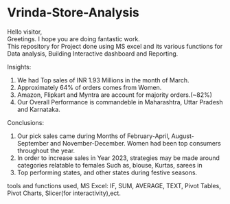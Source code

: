 # Vrinda-Store-Analysis
Hello visitor,\
Greetings. I hope you are doing fantastic work.\
This repository for Project done using MS excel and its various functions for Data analysis, Building Interactive dashboard and Reporting.

Insights:
1. We had Top sales of  INR 1.93 Millions in the month of March.
2. Approximately 64%  of orders comes from Women.
3. Amazon, Flipkart and Myntra are account for majority orders.(~82%)
4. Our Overall Performance is commandeble in Maharashtra, Uttar Pradesh and Karnataka.

Conclusions:
1. Our pick sales came during Months of February-April, August-September and November-December. Women had been top consumers throughout the year.
2. In order to increase sales in Year 2023, strategies may be made around categories relatable to females Such as, blouse, Kurtas, sarees in 
3. Top performing states, and other states during festive seasons.

tools and functions used,
MS Excel: IF, SUM, AVERAGE, TEXT, Pivot Tables, Pivot Charts, Slicer(for interactivity),ect.
